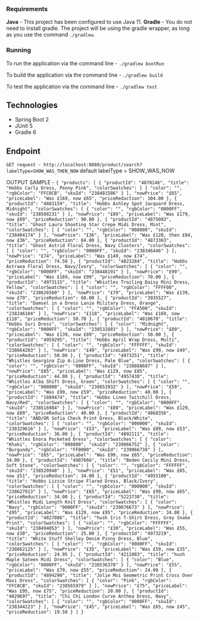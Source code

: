 ### Requirements
**Java** - This project has been configured to use Java 11. 
**Gradle** - You do not need to install gradle. The project will be using the gradle wrapper, as long as you use the command `./gradlew`.  

### Running
To run the application via the command line - `./gradlew bootRun`

To build the application via the command line - `./gradlew build`

To test the application via the command line - `./gradlew test`

## Technologies
* Spring Boot 2
* JUnit 5
* Gradle 6

## Endpoint
`GET request - http://localhost:8080/product/search?labelType=SHOW_WAS_THEN_NOW`
default labelType = SHOW_WAS_NOW

OUTPUT SAMPLE -
`{
     "products": [
         {
             "productId": "4870146",
             "title": "Hobbs Carly Dress, Peony Pink",
             "colorSwatches": [
                 {
                     "color": "",
                     "rgbColor": "FFC0CB",
                     "skuId": "238481586"
                 }
             ],
             "nowPrice": "£65",
             "priceLabel": "Was £169, now £65",
             "priceReduction": 104.00
         },
         {
             "productId": "4883159",
             "title": "Hobbs Ashley Spot Jacquard Dress, Midnight",
             "colorSwatches": [
                 {
                     "color": "",
                     "rgbColor": "0000FF",
                     "skuId": "238508231"
                 }
             ],
             "nowPrice": "£89",
             "priceLabel": "Was £179, now £89",
             "priceReduction": 90.00
         },
         {
             "productId": "4875083",
             "title": "Ghost Laura Shooting Star Crepe Midi Dress, Mint",
             "colorSwatches": [
                 {
                     "color": "",
                     "rgbColor": "008000",
                     "skuId": "238404174"
                 }
             ],
             "nowPrice": "£36",
             "priceLabel": "Was £120, then £84, now £36",
             "priceReduction": 84.00
         },
         {
             "productId": "4873363",
             "title": "Ghost Astrid Floral Dress, Navy Clusters",
             "colorSwatches": [
                 {
                     "color": "",
                     "rgbColor": "0000FF",
                     "skuId": "238346446"
                 }
             ],
             "nowPrice": "£74",
             "priceLabel": "Was £149, now £74",
             "priceReduction": 74.50
         },
         {
             "productId": "4823284",
             "title": "Hobbs Astraea Floral Dress, Navy/Ivory",
             "colorSwatches": [
                 {
                     "color": "",
                     "rgbColor": "0000FF",
                     "skuId": "238448191"
                 }
             ],
             "nowPrice": "£99",
             "priceLabel": "Was £169, now £99",
             "priceReduction": 70.00
         },
         {
             "productId": "4973115",
             "title": "Whistles Trailing Daisy Mini Dress, Yellow",
             "colorSwatches": [
                 {
                     "color": "",
                     "rgbColor": "FFFF00",
                     "skuId": "238626560"
                 }
             ],
             "nowPrice": "£79",
             "priceLabel": "Was £139, now £79",
             "priceReduction": 60.00
         },
         {
             "productId": "3935527",
             "title": "Damsel in a Dress Lanie Military Dress, Orange",
             "colorSwatches": [
                 {
                     "color": "",
                     "rgbColor": "FFA500",
                     "skuId": "238246104"
                 }
             ],
             "nowPrice": "£118",
             "priceLabel": "Was £169, now £118",
             "priceReduction": 50.70
         },
         {
             "productId": "4810678",
             "title": "Hobbs Suri Dress",
             "colorSwatches": [
                 {
                     "color": "Midnight",
                     "rgbColor": "0000FF",
                     "skuId": "238532883"
                 }
             ],
             "nowPrice": "£89",
             "priceLabel": "Was £139, now £89",
             "priceReduction": 50.00
         },
         {
             "productId": "4959295",
             "title": "Hobbs April Wrap Dress, Multi",
             "colorSwatches": [
                 {
                     "color": "",
                     "rgbColor": "FFFFFF",
                     "skuId": "238664203"
                 }
             ],
             "nowPrice": "£49",
             "priceLabel": "Was £99, now £49",
             "priceReduction": 50.00
         },
         {
             "productId": "4973251",
             "title": "Whistles Georgina Zip A-Line Dress, Pale Blue",
             "colorSwatches": [
                 {
                     "color": "",
                     "rgbColor": "0000FF",
                     "skuId": "238888687"
                 }
             ],
             "nowPrice": "£85",
             "priceLabel": "Was £129, now £85",
             "priceReduction": 44.00
         },
         {
             "productId": "4957430",
             "title": "Whistles Alba Shift Dress, Green",
             "colorSwatches": [
                 {
                     "color": "",
                     "rgbColor": "008000",
                     "skuId": "238653932"
                 }
             ],
             "nowPrice": "£59",
             "priceLabel": "Was £99, now £59",
             "priceReduction": 40.00
         },
         {
             "productId": "1889474",
             "title": "Hobbs Linen Twitchill Dress, Navy/Red",
             "colorSwatches": [
                 {
                     "color": "",
                     "rgbColor": "0000FF",
                     "skuId": "238516984"
                 }
             ],
             "nowPrice": "£89",
             "priceLabel": "Was £129, now £89",
             "priceReduction": 40.00
         },
         {
             "productId": "4868356",
             "title": "AND/OR Sofia Check Print Dress, Black/White",
             "colorSwatches": [
                 {
                     "color": "",
                     "rgbColor": "000000",
                     "skuId": "238329616"
                 }
             ],
             "nowPrice": "£53",
             "priceLabel": "Was £89, now £53",
             "priceReduction": 36.00
         },
         {
             "productId": "4892111",
             "title": "Whistles Enora Pocketed Dress",
             "colorSwatches": [
                 {
                     "color": "Khaki",
                     "rgbColor": "008000",
                     "skuId": "239066752"
                 },
                 {
                     "color": "Burgundy",
                     "rgbColor": "FF0000",
                     "skuId": "239066738"
                 }
             ],
             "nowPrice": "£65",
             "priceLabel": "Was £99, now £65",
             "priceReduction": 34.00
         },
         {
             "productId": "4907666",
             "title": "Boden Cecily Mini Dress, Soft Stone",
             "colorSwatches": [
                 {
                     "color": "",
                     "rgbColor": "FFFFFF",
                     "skuId": "238520948"
                 }
             ],
             "nowPrice": "£51",
             "priceLabel": "Was £85, now £51",
             "priceReduction": 34.00
         },
         {
             "productId": "4955100",
             "title": "Hobbs Lizzie Stripe Flared Dress, Black/Ivory",
             "colorSwatches": [
                 {
                     "color": "",
                     "rgbColor": "000000",
                     "skuId": "238627913"
                 }
             ],
             "nowPrice": "£65",
             "priceLabel": "Was £99, now £65",
             "priceReduction": 34.00
         },
         {
             "productId": "5223730",
             "title": "Whistles Midi Length Knit Dress",
             "colorSwatches": [
                 {
                     "color": "Navy",
                     "rgbColor": "0000FF",
                     "skuId": "239076673"
                 }
             ],
             "nowPrice": "£95",
             "priceLabel": "Was £129, now £95",
             "priceReduction": 34.00
         },
         {
             "productId": "4827086",
             "title": "hush Iris T-Shirt Dress, Grey Snake Print",
             "colorSwatches": [
                 {
                     "color": "",
                     "rgbColor": "FFFFFF",
                     "skuId": "238494053"
                 }
             ],
             "nowPrice": "£30",
             "priceLabel": "Was £55, now £30",
             "priceReduction": 25.00
         },
         {
             "productId": "4973219",
             "title": "White Stuff Shelley Denim Pinny Dress, Blue",
             "colorSwatches": [
                 {
                     "color": "",
                     "rgbColor": "0000FF",
                     "skuId": "238662125"
                 }
             ],
             "nowPrice": "£35",
             "priceLabel": "Was £59, now £35",
             "priceReduction": 24.95
         },
         {
             "productId": "4211083",
             "title": "hush Maple Sateen Midi Dress",
             "colorSwatches": [
                 {
                     "color": "Blue",
                     "rgbColor": "0000FF",
                     "skuId": "238536378"
                 }
             ],
             "nowPrice": "£55",
             "priceLabel": "Was £79, now £55",
             "priceReduction": 24.00
         },
         {
             "productId": "4894290",
             "title": "Jolie Moi Geometric Print Cross Over Maxi Dress",
             "colorSwatches": [
                 {
                     "color": "Pink",
                     "rgbColor": "FFC0CB",
                     "skuId": "238565979"
                 }
             ],
             "nowPrice": "£75",
             "priceLabel": "Was £95, now £75",
             "priceReduction": 20.00
         },
         {
             "productId": "4829697",
             "title": "Chi Chi London Curve Anthea Dress, Navy",
             "colorSwatches": [
                 {
                     "color": "",
                     "rgbColor": "0000FF",
                     "skuId": "238344223"
                 }
             ],
             "nowPrice": "£45",
             "priceLabel": "Was £65, now £45",
             "priceReduction": 19.50
         }
     ]
 }`
